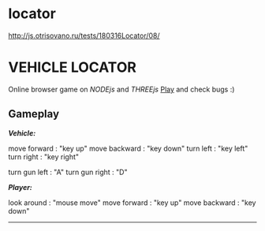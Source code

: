 # locator
http://js.otrisovano.ru/tests/180316Locator/08/

# VEHICLE LOCATOR 

Online browser game on *NODEjs* and *THREEjs*
[Play](http://js.otrisovano.ru/tests/180316Locator/01) and check bugs :)


Gameplay
------------

**_Vehicle:_**

move forward    :    "key up"
move backward   :    "key down"	
turn left       :    "key left"
turn right      :    "key right"

turn gun left   :    "A"
turn gun right  :    "D"

**_Player:_**

look around     :    "mouse move"
move forward    :    "key up"
move backward   :    "key down"	

-------------  
 	
